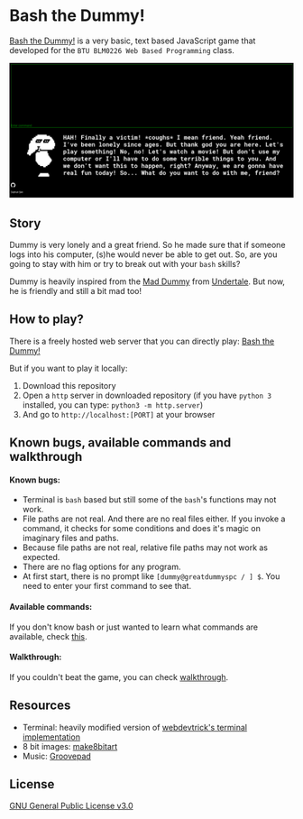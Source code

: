 # Bash the Dummy!

[Bash the Dummy!](https://bashthedummy.coolpage.biz/) is a very basic, text based JavaScript game that developed for the `BTU BLM0226 Web Based Programming` class.

![screenshot](images/ss0.png)

## Story

Dummy is very lonely and a great friend. So he made sure that if someone logs into his computer, (s)he would never be able to get out. So, are you going to stay with him or try to break out with your `bash` skills?  

Dummy is heavily inspired from the [Mad Dummy](https://undertale.fandom.com/wiki/Mad_Dummy) from [Undertale](https://undertale.com/). But now, he is friendly and still a bit mad too!

## How to play?

There is a freely hosted web server that you can directly play: [Bash the Dummy!](https://bashthedummy.coolpage.biz/)  

But if you want to play it locally:

1. Download this repository
2. Open a `http` server in downloaded repository (if you have `python 3` installed, you can type: `python3 -m http.server`)
3. And go to `http://localhost:[PORT]` at your browser

## Known bugs, available commands and walkthrough

#### Known bugs:

* Terminal is `bash` based but still some of the `bash`'s functions may not work.
* File paths are not real. And there are no real files either. If you invoke a command, it checks for some conditions and does it's magic on imaginary files and paths.
* Because file paths are not real, relative file paths may not work as expected.
* There are no flag options for any program.
* At first start, there is no prompt like `[dummy@greatdummyspc / ] $`. You need to enter your first command to see that.

#### Available commands:

If you don't know bash or just wanted to learn what commands are available, check [this](available_commands.md).

#### Walkthrough:

If you couldn't beat the game, you can check [walkthrough](walkthrough.md).

## Resources

* Terminal: heavily modified version of [webdevtrick's terminal implementation](https://webdevtrick.com/javascript-terminal-emulator/)
* 8 bit images: [make8bitart](https://make8bitart.com/)
* Music: [Groovepad](https://play.google.com/store/apps/details?id=com.easybrain.make.music&hl=en_US&gl=US)

## License

[GNU General Public License v3.0](LICENSE)
